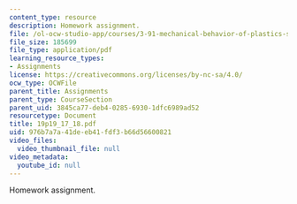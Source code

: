 ```yaml
---
content_type: resource
description: Homework assignment.
file: /ol-ocw-studio-app/courses/3-91-mechanical-behavior-of-plastics-spring-2007/976b7a7a41deeb41fdf3b66d56600821_19p19_17_18.pdf
file_size: 185699
file_type: application/pdf
learning_resource_types:
- Assignments
license: https://creativecommons.org/licenses/by-nc-sa/4.0/
ocw_type: OCWFile
parent_title: Assignments
parent_type: CourseSection
parent_uid: 3845ca77-deb4-0285-6930-1dfc6989ad52
resourcetype: Document
title: 19p19_17_18.pdf
uid: 976b7a7a-41de-eb41-fdf3-b66d56600821
video_files:
  video_thumbnail_file: null
video_metadata:
  youtube_id: null
---
```

Homework assignment.